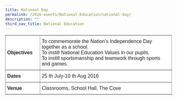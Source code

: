 ```yaml
---
title: National Day
permalink: /2016-events/National-Education/national-day/
description: ""
third_nav_title: National Education
---
```

<style type="text/css">
.tg  {border-collapse:collapse;border-spacing:0;margin:0px auto;}
.tg td{border-color:black;border-style:solid;border-width:1px;font-family:Arial, sans-serif;font-size:14px;
  overflow:hidden;padding:10px 5px;word-break:normal;}
.tg th{border-color:black;border-style:solid;border-width:1px;font-family:Arial, sans-serif;font-size:14px;
  font-weight:normal;overflow:hidden;padding:10px 5px;word-break:normal;}
.tg .tg-ejbf{background-color:#FFF;border-color:inherit;color:#222;font-size:16px;text-align:left;vertical-align:top}
.tg .tg-kdpx{background-color:#FFF;border-color:inherit;color:#222;font-size:16px;text-align:left;vertical-align:middle}
.tg .tg-x4x2{background-color:#FFF;border-color:inherit;color:#222;font-size:16px;font-weight:bold;text-align:left;
  vertical-align:middle}
</style>
<table class="tg" style="undefined;table-layout: fixed; width: 530px">
<colgroup>
<col style="width: 110px">
<col style="width: 420px">
</colgroup>
<tbody>
  <tr>
    <td class="tg-x4x2">Objectives<br></td>
    <td class="tg-ejbf">To commemorate the Nation’s Independence Day together as a school.<br>To instill National Education Values in our pupils.<br>To instill sportsmanship and teamwork through sports and games.</td>
  </tr>
  <tr>
    <td class="tg-x4x2">Dates<br></td>
    <td class="tg-kdpx"><span style="color:#222;background-color:transparent">25</span> th <span style="color:#222;background-color:transparent">July-10</span> th <span style="color:#222;background-color:transparent">Aug 2016</span><br></td>
  </tr>
  <tr>
    <td class="tg-x4x2">Venue<br></td>
    <td class="tg-kdpx"><span style="color:#222;background-color:transparent">Classrooms, School Hall, The Cove</span></td>
  </tr>
</tbody>
</table>

